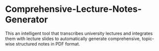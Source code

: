 # Comprehensive-Lecture-Notes-Generator
This an intelligent tool that transcribes university lectures and integrates them with lecture slides to automatically generate comprehensive, topic-wise structured notes in PDF format.
